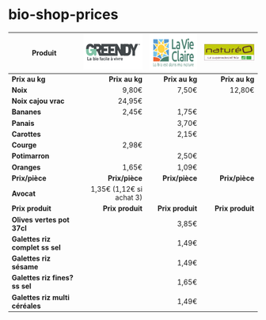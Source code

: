 # bio-shop-prices

[logo-natureo]: img/logo-natureo.jpg "Logo Natureo"


| Produit | <img src="img/logo-greendy.png" height="72"> | <img src="img/logo-la-vie-claire.png" height="72"> | <img src="img/logo-natureo.jpg" width="130"> |
| ------------------- | -----: | -----: | -----: |
| **Prix au kg**      | **Prix au kg** | **Prix au kg** | **Prix au kg** |
| **Noix**            |  9,80€ |  7,50€ | 12,80€ |
| **Noix cajou vrac** | 24,95€ |
| **Bananes**         |  2,45€ |  1,75€ | |
| **Panais**          |        |  3,70€ | |
| **Carottes**        |        |  2,15€ | | 
| **Courge**          |  2,98€ | | |
| **Potimarron**      |        | 2,50€  | |
| **Oranges**         |  1,65€ |  1,09€ | |
| **Prix/pièce** | **Prix/pièce** | **Prix/pièce** | **Prix/pièce** |
| **Avocat** | 1,35€ (1,12€ si achat 3) | | |   
| **Prix produit** | **Prix produit** | **Prix produit** | **Prix produit** |
| **Olives vertes pot 37cl** |  | 3,85€ |  |
| **Galettes riz complet ss sel** | | 1,49€ | |
| **Galettes riz sésame** | | 1,49€ | |
| **Galettes riz fines? ss sel** | | 1,65€ | |
| **Galettes riz multi céréales** | | 1,49€ | |
